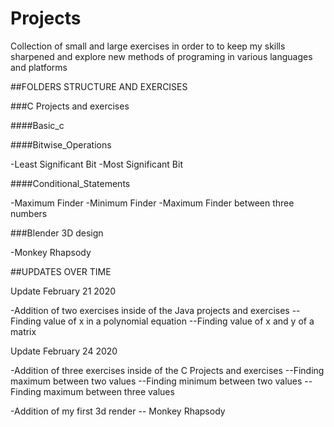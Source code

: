 # Projects
Collection of small and large exercises in order to to keep my skills sharpened and explore new methods of programing in various languages and platforms

##FOLDERS STRUCTURE AND EXERCISES

###C Projects and exercises

####Basic_c

####Bitwise_Operations

-Least Significant Bit
-Most Significant Bit

####Conditional_Statements

-Maximum Finder
-Minimum Finder
-Maximum Finder between three numbers

###Blender 3D design

-Monkey Rhapsody


##UPDATES OVER TIME

Update February 21 2020

-Addition of two exercises inside of the Java projects and exercises
--Finding value of x in a polynomial equation
--Finding value of x and y of a matrix

Update February 24 2020

-Addition of three exercises inside of the C Projects and exercises
--Finding maximum between two values
--Finding minimum between two values
--Finding maximum between three values

-Addition of my first 3d render
-- Monkey Rhapsody